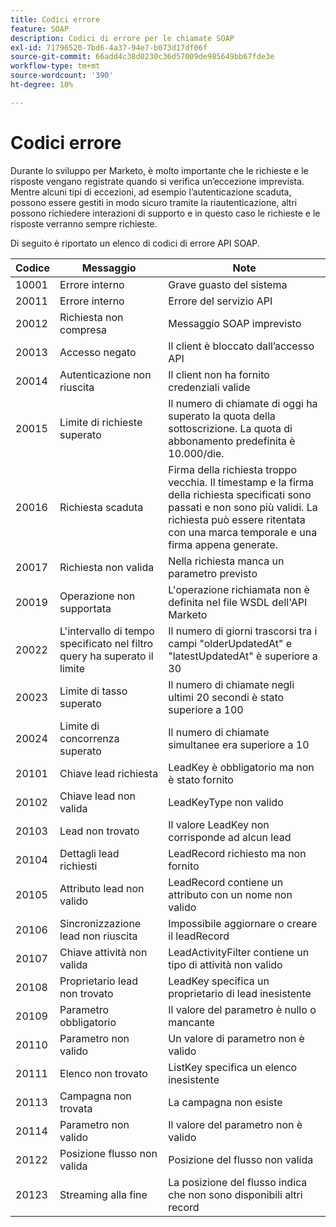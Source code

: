 ```yaml
---
title: Codici errore
feature: SOAP
description: Codici di errore per le chiamate SOAP
exl-id: 71796520-7bd6-4a37-94e7-b073d17df06f
source-git-commit: 66add4c38d0230c36d57009de985649bb67fde3e
workflow-type: tm+mt
source-wordcount: '390'
ht-degree: 10%

---
```


# Codici errore

Durante lo sviluppo per Marketo, è molto importante che le richieste e le risposte vengano registrate quando si verifica un’eccezione imprevista.  Mentre alcuni tipi di eccezioni, ad esempio l’autenticazione scaduta, possono essere gestiti in modo sicuro tramite la riautenticazione, altri possono richiedere interazioni di supporto e in questo caso le richieste e le risposte verranno sempre richieste.

Di seguito è riportato un elenco di codici di errore API SOAP.

| Codice | Messaggio | Note |
|--- |--- |--- |
| 10001 | Errore interno | Grave guasto del sistema |
| 20011 | Errore interno | Errore del servizio API |
| 20012 | Richiesta non compresa | Messaggio SOAP imprevisto |
| 20013 | Accesso negato | Il client è bloccato dall’accesso API |
| 20014 | Autenticazione non riuscita | Il client non ha fornito credenziali valide |
| 20015 | Limite di richieste superato | Il numero di chiamate di oggi ha superato la quota della sottoscrizione. La quota di abbonamento predefinita è 10.000/die. |
| 20016 | Richiesta scaduta | Firma della richiesta troppo vecchia. Il timestamp e la firma della richiesta specificati sono passati e non sono più validi. La richiesta può essere ritentata con una marca temporale e una firma appena generate. |
| 20017 | Richiesta non valida | Nella richiesta manca un parametro previsto |
| 20019 | Operazione non supportata | L&#39;operazione richiamata non è definita nel file WSDL dell&#39;API Marketo |
| 20022 | L&#39;intervallo di tempo specificato nel filtro query ha superato il limite | Il numero di giorni trascorsi tra i campi &quot;olderUpdatedAt&quot; e &quot;latestUpdatedAt&quot; è superiore a 30 |
| 20023 | Limite di tasso superato | Il numero di chiamate negli ultimi 20 secondi è stato superiore a 100 |
| 20024 | Limite di concorrenza superato | Il numero di chiamate simultanee era superiore a 10 |
| 20101 | Chiave lead richiesta | LeadKey è obbligatorio ma non è stato fornito |
| 20102 | Chiave lead non valida | LeadKeyType non valido |
| 20103 | Lead non trovato | Il valore LeadKey non corrisponde ad alcun lead |
| 20104 | Dettagli lead richiesti | LeadRecord richiesto ma non fornito |
| 20105 | Attributo lead non valido | LeadRecord contiene un attributo con un nome non valido |
| 20106 | Sincronizzazione lead non riuscita | Impossibile aggiornare o creare il leadRecord |
| 20107 | Chiave attività non valida | LeadActivityFilter contiene un tipo di attività non valido |
| 20108 | Proprietario lead non trovato | LeadKey specifica un proprietario di lead inesistente |
| 20109 | Parametro obbligatorio | Il valore del parametro è nullo o mancante |
| 20110 | Parametro non valido | Un valore di parametro non è valido |
| 20111 | Elenco non trovato | ListKey specifica un elenco inesistente |
| 20113 | Campagna non trovata | La campagna non esiste |
| 20114 | Parametro non valido | Il valore del parametro non è valido |
| 20122 | Posizione flusso non valida | Posizione del flusso non valida |
| 20123 | Streaming alla fine | La posizione del flusso indica che non sono disponibili altri record |
